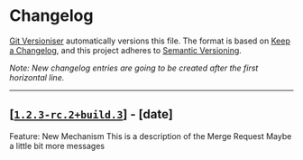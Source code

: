 # Changelog

[Git Versioniser](https://github.com/Luzkan/GitVersioniser) automatically versions this file. The format is based on [Keep a Changelog](https://keepachangelog.com/en/1.0.0/), and this project adheres to [Semantic Versioning](https://semver.org/spec/v2.0.0.html).

_Note: New changelog entries are going to be created after the first horizontal line._

---

## [[`1.2.3-rc.2+build.3`]] - [date]

Feature: New Mechanism
This is a description of the Merge Request
Maybe a little bit more messages



[`1.2.3-rc.2+build.3`]: https://github.com/Luzkan/GitVersioniserTest/releases/tag/1.2.3-rc.2+build.3
